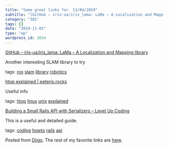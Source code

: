 ```yaml
---
title: "Some great links for  11/04/2019"
subtitle: "[GitHub – iris-ua/iris_lama: LaMa – A Localization and Mapping library](https://github.com/iris-ua/i..."
category: "301"
tags: []
date: "2019-11-03"
type: "wp"
wordpress_id: 2654
---
```

[GitHub – iris-ua/iris_lama: LaMa – A Localization and Mapping library](https://github.com/iris-ua/iris_lama) 

Another interesting SLAM library to try 

 tags: [ros](https://www.diigo.com/user/pitosalas/ros) [slam](https://www.diigo.com/user/pitosalas/slam) [library](https://www.diigo.com/user/pitosalas/library) [robotics](https://www.diigo.com/user/pitosalas/robotics)

 [htop explained | peteris.rocks](https://peteris.rocks/blog/htop/) 

Useful info

 tags: [htop](https://www.diigo.com/user/pitosalas/htop) [linux](https://www.diigo.com/user/pitosalas/linux) [unix](https://www.diigo.com/user/pitosalas/unix) [explained](https://www.diigo.com/user/pitosalas/explained)

 [Building a Small Rails API with Serializers – Level Up Coding](https://levelup.gitconnected.com/building-a-small-rails-api-with-serializers-32e3e69a078) 

This is a useful and detailed guide. 

 tags: [coding](https://www.diigo.com/user/pitosalas/coding) [howto](https://www.diigo.com/user/pitosalas/howto) [rails](https://www.diigo.com/user/pitosalas/rails) [api](https://www.diigo.com/user/pitosalas/api)

Posted from [Diigo](https://www.diigo.com). The rest of my favorite links are [here](https://www.diigo.com/user/pitosalas).